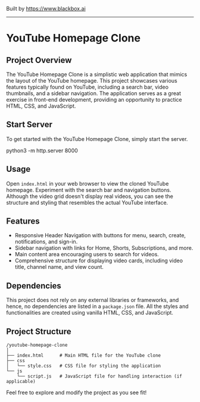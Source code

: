
Built by https://www.blackbox.ai

---

# YouTube Homepage Clone

## Project Overview
The YouTube Homepage Clone is a simplistic web application that mimics the layout of the YouTube homepage. This project showcases various features typically found on YouTube, including a search bar, video thumbnails, and a sidebar navigation. The application serves as a great exercise in front-end development, providing an opportunity to practice HTML, CSS, and JavaScript.

## Start Server
To get started with the YouTube Homepage Clone, simply start the server.

python3 -m http.server 8000


## Usage
Open `index.html` in your web browser to view the cloned YouTube homepage. Experiment with the search bar and navigation buttons. Although the video grid doesn't display real videos, you can see the structure and styling that resembles the actual YouTube interface.

## Features
- Responsive Header Navigation with buttons for menu, search, create, notifications, and sign-in.
- Sidebar navigation with links for Home, Shorts, Subscriptions, and more.
- Main content area encouraging users to search for videos.
- Comprehensive structure for displaying video cards, including video title, channel name, and view count.

## Dependencies
This project does not rely on any external libraries or frameworks, and hence, no dependencies are listed in a `package.json` file. All the styles and functionalities are created using vanilla HTML, CSS, and JavaScript.

## Project Structure
```
/youtube-homepage-clone
│
├── index.html      # Main HTML file for the YouTube clone
├── css
│   └── style.css   # CSS file for styling the application
└── js
    └── script.js   # JavaScript file for handling interaction (if applicable)
```

Feel free to explore and modify the project as you see fit!
